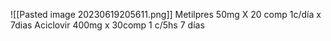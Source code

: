![[Pasted image 20230619205611.png]]
Metilpres 50mg X 20 comp 1c/día x 7dias
Aciclovir 400mg x 30comp 1 c/5hs 7 días 
